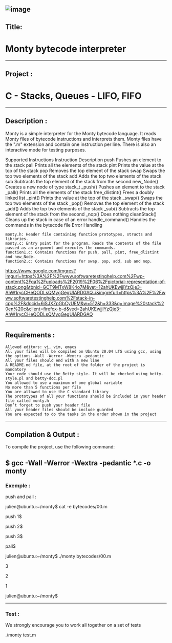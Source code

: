 ![image](https://github.com/hug0-cstrs/holbertonschool-monty/assets/124585936/84c7ae82-e546-4fab-9576-5482bd422cb5)
---
## Title:

# Monty bytecode interpreter
---
## Project :

# C - Stacks, Queues - LIFO, FIFO
---
## Description :

Monty is a simple interpreter for the Monty bytecode language. It reads Monty files of bytecode instructions and interprets them. Monty files have the ".m" extension and contain one instruction per line. There is also an interactive mode for testing purposes.

Supported Instructions
Instruction	Description
push	Pushes an element to the stack
pall	Prints all the elements of the stack
pint	Prints the value at the top of the stack
pop	Removes the top element of the stack
swap	Swaps the top two elements of the stack
add	Adds the top two elements of the stack
sub	Subtracts the top element of the stack from the second
new_Node()	Creates a new node of type stack_t
_push()	Pushes an element to the stack
_pall()	Prints all the elements of the stack
free_dlistint()	Frees a doubly linked list
_pint()	Prints the value at the top of the stack
_swap()	Swaps the top two elements of the stack
_pop()	Removes the top element of the stack
_add()	Adds the top two elements of the stack
_sub()	Subtracts the top element of the stack from the second
_nop()	Does nothing
cleanStack()	Cleans up the stack in case of an error
handle_command()	Handles the commands in the bytecode file
Error Handling

    monty.h: Header file containing function prototypes, structs and libraries.
    monty.c: Entry point for the program. Reads the contents of the file passed as an argument and executes the commands.
    function1.c: Contains functions for push, pall, pint, free_dlistint and new_Node.
    function2.c: Contains functions for swap, pop, add, sub and nop.
    
 https://www.google.com/imgres?imgurl=https%3A%2F%2Fwww.softwaretestinghelp.com%2Fwp-content%2Fqa%2Fuploads%2F2019%2F06%2Fpictorial-representation-of-stack.png&tbnid=GCT9MTxW8K4o7M&vet=12ahUKEwjjlYzQje3-AhW1rycCHeQODLsQMygGegUIARDGAQ..i&imgrefurl=https%3A%2F%2Fwww.softwaretestinghelp.com%2Fstack-in-cpp%2F&docid=6iSJXZpGbCyUEM&w=512&h=333&q=image%20stack%20en%20c&client=firefox-b-d&ved=2ahUKEwjjlYzQje3-AhW1rycCHeQODLsQMygGegUIARDGAQ
 
--- 
## Requirements :


    Allowed editors: vi, vim, emacs
    All your files will be compiled on Ubuntu 20.04 LTS using gcc, using the options -Wall -Werror -Wextra -pedantic
    All your files should end with a new line
    A README.md file, at the root of the folder of the project is mandatory
    Your code should use the Betty style. It will be checked using betty-style.pl and betty-doc.pl
    You allowed to use a maximum of one global variable
    No more than 5 functions per file
    You are allowed to use the C standard library
    The prototypes of all your functions should be included in your header file called monty.h
    Don’t forget to push your header file
    All your header files should be include guarded
    You are expected to do the tasks in the order shown in the project
---
## Compilation & Output :

To compile the project, use the following command:

$ gcc -Wall -Werror -Wextra -pedantic *.c -o monty
---
### Exemple :

push and pall :

julien@ubuntu:~/monty$ cat -e bytecodes/00.m

push 1$

push 2$

push 3$

pall$

julien@ubuntu:~/monty$ ./monty bytecodes/00.m

3

2

1

julien@ubuntu:~/monty$

---
### Test :

We strongly encourage you to work all together on a set of tests

./monty test.m 
